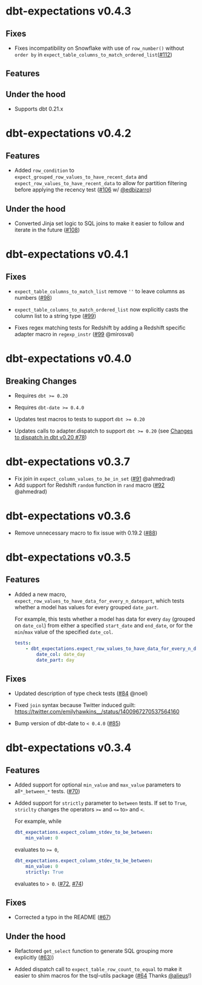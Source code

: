 # dbt-expectations v0.4.3

## Fixes
* Fixes incompatibility on Snowflake with use of `row_number()` without `order by` in `expect_table_columns_to_match_ordered_list`([#112](https://github.com/calogica/dbt-expectations/pull/112))

## Features

## Under the hood
* Supports dbt 0.21.x

# dbt-expectations v0.4.2

## Features
 * Added `row_condition` to `expect_grouped_row_values_to_have_recent_data` and `expect_row_values_to_have_recent_data` to allow for partition filtering before applying the recency test ([#106](https://github.com/calogica/dbt-expectations/pull/106) w/ [@edbizarro](https://github.com/edbizarro))

## Under the hood
* Converted Jinja set logic to SQL joins to make it easier to follow and iterate in the future ([#108](https://github.com/calogica/dbt-expectations/pull/108))

# dbt-expectations v0.4.1

## Fixes
* `expect_table_columns_to_match_list` remove `''` to leave columns as numbers ([#98](https://github.com/calogica/dbt-expectations/issues/98))

* `expect_table_columns_to_match_ordered_list` now explicitly casts the column list to a string type ([#99](https://github.com/calogica/dbt-expectations/issues/99))

* Fixes regex matching tests for Redshift by adding a Redshift specific adapter macro in `regexp_instr` ([#99](https://github.com/calogica/dbt-expectations/pull/102) @mirosval)

# dbt-expectations v0.4.0

## Breaking Changes

* Requires `dbt >= 0.20`

* Requires `dbt-date >= 0.4.0`

* Updates test macros to tests to support `dbt >= 0.20`

* Updates calls to adapter.dispatch to support `dbt >= 0.20` (see [Changes to dispatch in dbt v0.20 #78](https://github.com/calogica/dbt-expectations/issues/78))

# dbt-expectations v0.3.7

* Fix join in `expect_column_values_to_be_in_set` ([#91](https://github.com/calogica/dbt-expectations/pull/91) @ahmedrad)
* Add support for Redshift `random` function in `rand` macro ([#92](https://github.com/calogica/dbt-expectations/pull/92) @ahmedrad)

# dbt-expectations v0.3.6

* Remove unnecessary macro to fix issue with 0.19.2 ([#88](https://github.com/calogica/dbt-expectations/pull/88))

# dbt-expectations v0.3.5

## Features
* Added a new macro, `expect_row_values_to_have_data_for_every_n_datepart`, which tests whether a model has values for every grouped `date_part`.


    For example, this tests whether a model has data for every `day` (grouped on `date_col`) from either a specified `start_date` and `end_date`, or for the `min`/`max` value of the specified `date_col`.


    ```yaml
    tests:
        - dbt_expectations.expect_row_values_to_have_data_for_every_n_datepart:
            date_col: date_day
            date_part: day
    ```

## Fixes

* Updated description of type check tests ([#84](https://github.com/calogica/dbt-expectations/pull/84) @noel)

* Fixed `join` syntax because Twitter induced guilt: https://twitter.com/emilyhawkins__/status/1400967270537564160

* Bump version of dbt-date to `< 0.4.0` ([#85](https://github.com/calogica/dbt-expectations/issues/85))


# dbt-expectations v0.3.4

## Features

* Added support for optional `min_value` and `max_value` parameters to all`*_between_*` tests. ([#70](https://github.com/calogica/dbt-expectations/pull/70))

* Added support for `strictly` parameter to `between` tests. If set to `True`, `striclty` changes the operators `>=` and `<=` to`>` and `<`.

    For example, while

    ```yaml
    dbt_expectations.expect_column_stdev_to_be_between:
        min_value: 0
    ```

    evaluates to `>= 0`,

    ```yaml
    dbt_expectations.expect_column_stdev_to_be_between:
        min_value: 0
        strictly: True
    ```

    evaluates to `> 0`.
    ([#72](https://github.com/calogica/dbt-expectations/issues/72), [#74](https://github.com/calogica/dbt-expectations/pull/74))

## Fixes

* Corrected a typo in the README ([#67](https://github.com/calogica/dbt-expectations/pull/67))

## Under the hood

* Refactored `get_select` function to generate SQL grouping more explicitly ([#63](https://github.com/calogica/dbt-expectations/pull/63)))

* Added dispatch call to `expect_table_row_count_to_equal` to make it easier to shim macros for the tsql-utils package ([#64](https://github.com/calogica/dbt-expectations/pull/64) Thanks [@alieus](https://github.com/alieus)!)
